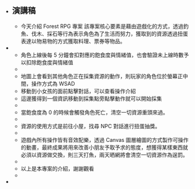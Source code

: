 - ## 演講稿
	- 今天介紹 Forest RPG 專案
	  該專案核心要素是藉由遊戲化的方式，透過釣魚、伐木、採石等行為表示角色為了生活而努力，獲取到的資源透過扭蛋表達以物易物的方式獲取料理、票券等物品。
-
	- 角色上線後每 5 分鐘會扣對應的飽食度與情緒值，也會驗證未上線時數予以扣除飽食度與情緒值
	-
	- 地圖上會看到其他角色正在採集資源的動作，則玩家的角色位於螢幕正中間，操作方式為 WSAD
	- 移動到小女孩的面前點擊對話，可以查看操作介紹
	- 這邊獲得到一個資訊移動到採集點旁點擊動作就可以開始採集
	-
	- 當飽食度為 0 的時候會觸發角色死亡，清空一切資源重頭來過。
	-
	- 資源的使用方式是前往小屋，找尋 NPC 對話進行扭蛋抽獎。
	-
	- 遊戲內所有操作皆有音效配樂，透過 Canvas 圖層繪圖的方式製作可操作的動畫，最終成果將用來改善小朋友予取予求的態度，想獲得某樣東西就必須以資源做交換，則三天打魚，兩天晒網將會清空一切資源作為逞罰。
	-
	- 以上是本專案的介紹，謝謝觀看
	-
-